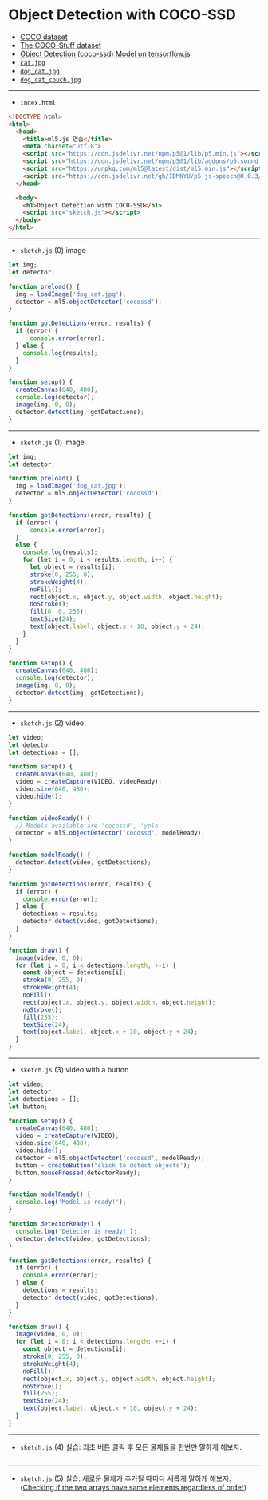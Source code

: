 # Object Detection with COCO-SSD

- [COCO dataset](https://cocodataset.org/#home)
- [The COCO-Stuff dataset](https://github.com/nightrome/cocostuff)
- [Object Detection (coco-ssd) Model on tensorflow.js](https://github.com/tensorflow/tfjs-models/tree/master/coco-ssd)
- [`cat.jpg`](https://terabox.com/s/1xD9vsL8EGFKeyHe4d1lLIg)
- [`dog_cat.jpg`](https://terabox.com/s/1UiKk8KSa4szGZuubC5Oxkg)
- [`dog_cat_couch.jpg`](https://terabox.com/s/1zYGM75UOUxZISQ0_JAFWKw)

---

- `index.html`

```html
<!DOCTYPE html>
<html>
  <head>
    <title>ml5.js 연습</title>
    <meta charset="utf-8">
    <script src="https://cdn.jsdelivr.net/npm/p5@1/lib/p5.min.js"></script>
    <script src="https://cdn.jsdelivr.net/npm/p5@1/lib/addons/p5.sound.min.js"></script>
    <script src="https://unpkg.com/ml5@latest/dist/ml5.min.js"></script>
    <script src="https://cdn.jsdelivr.net/gh/IDMNYU/p5.js-speech@0.0.3/lib/p5.speech.js"></script>
  </head>

  <body>
    <h1>Object Detection with COCO-SSD</h1>
    <script src="sketch.js"></script>
  </body>
</html>
```

---

- `sketch.js` (0) image

```javascript
let img;
let detector;

function preload() {
  img = loadImage('dog_cat.jpg');
  detector = ml5.objectDetector('cocossd');
}

function gotDetections(error, results) {
  if (error) {
      console.error(error);
  } else {
    console.log(results);
  }
}

function setup() {
  createCanvas(640, 480);
  console.log(detector);
  image(img, 0, 0);
  detector.detect(img, gotDetections);
}
```

---

- `sketch.js` (1) image

```javascript
let img;
let detector;

function preload() {
  img = loadImage('dog_cat.jpg');
  detector = ml5.objectDetector('cocossd');
}

function gotDetections(error, results) {
  if (error) {
      console.error(error);
  }
  else {
    console.log(results);
    for (let i = 0; i < results.length; i++) {
      let object = results[i];
      stroke(0, 255, 0);
      strokeWeight(4);
      noFill();
      rect(object.x, object.y, object.width, object.height);
      noStroke();
      fill(0, 0, 255);
      textSize(24);
      text(object.label, object.x + 10, object.y + 24);
    }
  }
}

function setup() {
  createCanvas(640, 480);
  console.log(detector);
  image(img, 0, 0);
  detector.detect(img, gotDetections);
}
```



---

- `sketch.js` (2) video

```javascript
let video;
let detector;
let detections = [];

function setup() {
  createCanvas(640, 480);
  video = createCapture(VIDEO, videoReady);
  video.size(640, 480);
  video.hide();
}

function videoReady() {
  // Models available are 'cocossd', 'yolo'
  detector = ml5.objectDetector('cocossd', modelReady);
}

function modelReady() {
  detector.detect(video, gotDetections);
}

function gotDetections(error, results) {
  if (error) {
    console.error(error);
  } else {
    detections = results;
    detector.detect(video, gotDetections);
  }
}

function draw() {
  image(video, 0, 0);
  for (let i = 0; i < detections.length; ++i) {
    const object = detections[i];
    stroke(0, 255, 0);
    strokeWeight(4);
    noFill();
    rect(object.x, object.y, object.width, object.height);
    noStroke();
    fill(255);
    textSize(24);
    text(object.label, object.x + 10, object.y + 24);
  }
}
```

---

- `sketch.js` (3) video with a button

```javascript
let video;
let detector;
let detections = [];
let button;

function setup() {
  createCanvas(640, 480);
  video = createCapture(VIDEO);
  video.size(640, 480);
  video.hide();
  detector = ml5.objectDetector('cocossd', modelReady);
  button = createButton('click to detect objects');
  button.mousePressed(detectorReady);
}

function modelReady() {
  console.log('Model is ready!');
}

function detectorReady() {
  console.log('Detector is ready!');
  detector.detect(video, gotDetections);
}

function gotDetections(error, results) {
  if (error) {
    console.error(error);
  } else {
    detections = results;
    detector.detect(video, gotDetections);
  }
}

function draw() {
  image(video, 0, 0);
  for (let i = 0; i < detections.length; ++i) {
    const object = detections[i];
    stroke(0, 255, 0);
    strokeWeight(4);
    noFill();
    rect(object.x, object.y, object.width, object.height);
    noStroke();
    fill(255);
    textSize(24);
    text(object.label, object.x + 10, object.y + 24);
  }
}
```

---

- `sketch.js` (4) 실습: 최초 버튼 클릭 후 모든 물체들을 한번만 말하게 해보자. 

```javascript

```


---

- `sketch.js` (5) 실습: 새로운 물체가 추가될 때마다 새롭게 말하게 해보자. ([Checking if the two arrays have same elements regardless of order](https://bobbyhadz.com/blog/javascript-check-if-two-arrays-have-same-elements#checking-if-the-two-arrays-have-same-elements-regardless-of-order))

```javascript

```
